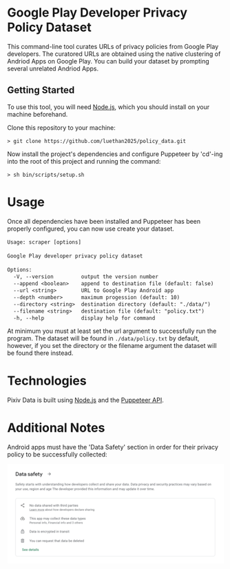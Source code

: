 # Google Play Developer Privacy Policy Dataset
This command-line tool curates URLs of privacy policies from Google Play developers. The curatored URLs are obtained using the native clustering of Andriod Apps on Google Play. You can build your dataset by prompting several unrelated Andriod Apps.

## Getting Started
To use this tool, you will need [Node.js](https://nodejs.org/en), which you should install on your machine beforehand. <br>

Clone this repository to your machine:
```shell
> git clone https://github.com/luethan2025/policy_data.git
```
Now install the project's dependencies and configure Puppeteer by 'cd'-ing into the root of this project and running the command:
```shell
> sh bin/scripts/setup.sh
```

# Usage
Once all dependencies have been installed and Puppeteer has been properly configured, you can now use create your dataset.
```
Usage: scraper [options]

Google Play developer privacy policy dataset

Options:
  -V, --version         output the version number
  --append <boolean>    append to destination file (default: false)
  --url <string>        URL to Google Play Android app
  --depth <number>      maximum progession (default: 10)
  --directory <string>  destination directory (default: "./data/")
  --filename <string>   destination file (default: "policy.txt")
  -h, --help            display help for command
```
At minimum you must at least set the url argument to successfully run the program. The dataset will be found in `./data/policy.txt` by default, however, if you set the directory or the filename argument the dataset will be found there instead.

# Technologies
Pixiv Data is built using [Node.js](https://nodejs.org/en) and the [Puppeteer API](https://github.com/puppeteer/puppeteer).

# Additional Notes
Android apps must have the 'Data Safety' section in order for their privacy policy to be successfully collected:
<p align="center">
<img src = docs/images/data_safety.png>
</p>
